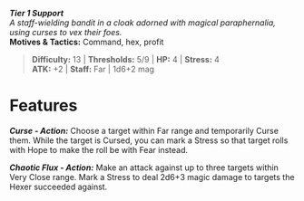 ***Tier 1 Support***  
*A staff-wielding bandit in a cloak adorned with magical paraphernalia, using curses to vex their foes.*  
**Motives & Tactics:** Command, hex, profit

> **Difficulty:** 13 | **Thresholds:** 5/9 | **HP:** 4 | **Stress:** 4  
> **ATK:** +2 | **Staff:** Far | 1d6+2 mag  

# Features

***Curse - Action:*** Choose a target within Far range and temporarily Curse them. While the target is Cursed, you can mark a Stress so that target rolls with Hope to make the roll be with Fear instead.

***Chaotic Flux - Action:*** Make an attack against up to three targets within Very Close range. Mark a Stress to deal 2d6+3 magic damage to targets the Hexer succeeded against.
